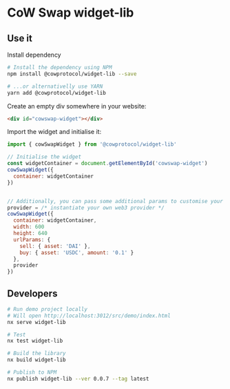 # CoW Swap widget-lib

## Use it

Install dependency

```bash
# Install the dependency using NPM
npm install @cowprotocol/widget-lib --save

# ...or alternativelly use YARN
yarn add @cowprotocol/widget-lib
```

Create an empty div somewhere in your website:

```html
<div id="cowswap-widget"></div>
```

Import the widget and initialise it:

```js
import { cowSwapWidget } from '@cowprotocol/widget-lib'

// Initialise the widget
const widgetContainer = document.getElementById('cowswap-widget')
cowSwapWidget({
  container: widgetContainer
})


// Additionally, you can pass some additional params to customise your widget
provider = /* instantiate your own web3 provider */
cowSwapWidget({
  container: widgetContainer,
  width: 600
  height: 640
  urlParams: {
    sell: { asset: 'DAI' },
    buy: { asset: 'USDC', amount: '0.1' }
  },
  provider
})
```

## Developers

```bash
# Run demo project locally
# Will open http://localhost:3012/src/demo/index.html
nx serve widget-lib

# Test
nx test widget-lib

# Build the library
nx build widget-lib

# Publish to NPM
nx publish widget-lib --ver 0.0.7 --tag latest
```
